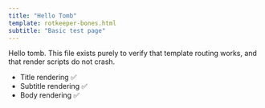 ```yaml
---
title: "Hello Tomb"
template: rotkeeper-bones.html
subtitle: "Basic test page"
---
```


Hello tomb.
This file exists purely to verify that template routing works, and that render scripts do not crash.

- Title rendering ✅
- Subtitle rendering ✅
- Body rendering ✅

